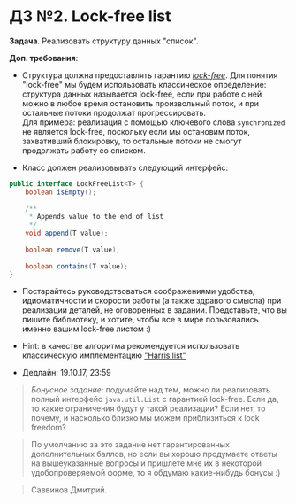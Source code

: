 # ДЗ №2. Lock-free list

**Задача**. Реализовать структуру данных "список".

**Доп. требования**:

- Структура должна предоставлять гарантию [*lock-free*](https://en.wikipedia.org/wiki/Non-blocking_algorithm#Lock-freedom). 
Для понятия "lock-free" мы будем использовать классическое определение: структура данных называется lock-free,
если при работе с ней можно в любое время остановить произвольный поток, и при остальные потоки продолжат прогрессировать.  
Для примера: реализация с помощью ключевого слова `synchronized` не является lock-free, поскольку если мы
остановим поток, захвативший блокировку, то остальные потоки не смогут продолжать работу со списком.

- Класс должен реализовывать следующий интерфейс:

```java
public interface LockFreeList<T> {
    boolean isEmpty();
    
    /**
     * Appends value to the end of list
     */     
    void append(T value);
 
    boolean remove(T value);
 
    boolean contains(T value);
}
```

- Постарайтесь руководствоваться соображениями удобства, идиоматичности и скорости работы (а также здравого смысла) 
при реализации деталей, не оговоренных в задании. Представьте, что вы пишите библиотеку, и хотите, чтобы
все в мире пользовались именно вашим lock-free листом :) 

- Hint: в качестве алгоритма рекомендуется использовать классическую имплементацию ["Harris list"](https://timharris.uk/papers/2001-disc.pdf)

- Дедлайн: 19.10.17, 23:59

> *Бонусное задание*: подумайте над тем, можно ли реализовать полный интерфейс `java.util.List` с гарантией lock-free. Если да, то какие ограничения будут у такой реализации? Если нет, то почему, и насколько близко мы можем приблизиться к lock freedom?  

> По умолчанию за это задание нет гарантированных дополнительных баллов, но если вы хорошо продумаете ответы на вышеуказанные вопросы и пришлете мне их в некоторой удобопроверяемой форме, то я обдумаю какие-нибудь бонусы :)

> Саввинов Дмитрий.
